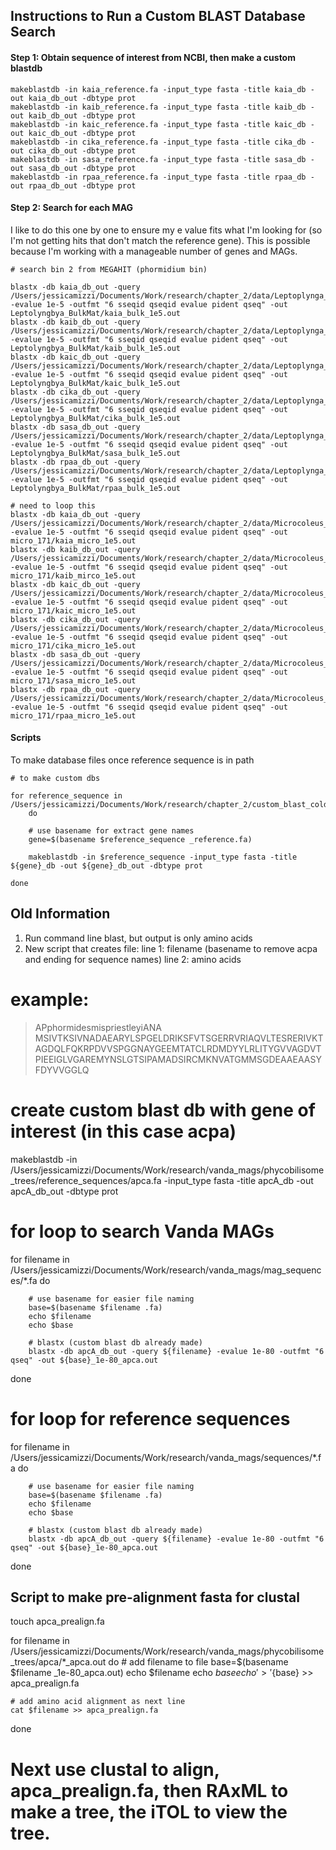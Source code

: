 
## Instructions to Run a Custom BLAST Database Search

#### Step 1: Obtain sequence of interest from NCBI, then make a custom blastdb

```
makeblastdb -in kaia_reference.fa -input_type fasta -title kaia_db -out kaia_db_out -dbtype prot
makeblastdb -in kaib_reference.fa -input_type fasta -title kaib_db -out kaib_db_out -dbtype prot
makeblastdb -in kaic_reference.fa -input_type fasta -title kaic_db -out kaic_db_out -dbtype prot
makeblastdb -in cika_reference.fa -input_type fasta -title cika_db -out cika_db_out -dbtype prot
makeblastdb -in sasa_reference.fa -input_type fasta -title sasa_db -out sasa_db_out -dbtype prot
makeblastdb -in rpaa_reference.fa -input_type fasta -title rpaa_db -out rpaa_db_out -dbtype prot
```

#### Step 2: Search for each MAG
I like to do this one by one to ensure my e value fits what I'm looking for (so I'm not getting hits that don't match the reference gene). This is possible because I'm working with a manageable number of genes and MAGs.

```
# search bin 2 from MEGAHIT (phormidium bin)

blastx -db kaia_db_out -query /Users/jessicamizzi/Documents/Work/research/chapter_2/data/Leptoplynga_BulkMat_35.fa -evalue 1e-5 -outfmt "6 sseqid qseqid evalue pident qseq" -out Leptolyngbya_BulkMat/kaia_bulk_1e5.out
blastx -db kaib_db_out -query /Users/jessicamizzi/Documents/Work/research/chapter_2/data/Leptoplynga_BulkMat_35.fa -evalue 1e-5 -outfmt "6 sseqid qseqid evalue pident qseq" -out Leptolyngbya_BulkMat/kaib_bulk_1e5.out
blastx -db kaic_db_out -query /Users/jessicamizzi/Documents/Work/research/chapter_2/data/Leptoplynga_BulkMat_35.fa -evalue 1e-5 -outfmt "6 sseqid qseqid evalue pident qseq" -out Leptolyngbya_BulkMat/kaic_bulk_1e5.out
blastx -db cika_db_out -query /Users/jessicamizzi/Documents/Work/research/chapter_2/data/Leptoplynga_BulkMat_35.fa -evalue 1e-5 -outfmt "6 sseqid qseqid evalue pident qseq" -out Leptolyngbya_BulkMat/cika_bulk_1e5.out
blastx -db sasa_db_out -query /Users/jessicamizzi/Documents/Work/research/chapter_2/data/Leptoplynga_BulkMat_35.fa -evalue 1e-5 -outfmt "6 sseqid qseqid evalue pident qseq" -out Leptolyngbya_BulkMat/sasa_bulk_1e5.out
blastx -db rpaa_db_out -query /Users/jessicamizzi/Documents/Work/research/chapter_2/data/Leptoplynga_BulkMat_35.fa -evalue 1e-5 -outfmt "6 sseqid qseqid evalue pident qseq" -out Leptolyngbya_BulkMat/rpaa_bulk_1e5.out

# need to loop this
blastx -db kaia_db_out -query /Users/jessicamizzi/Documents/Work/research/chapter_2/data/Microcoleus_MP8IB2_171.fa -evalue 1e-5 -outfmt "6 sseqid qseqid evalue pident qseq" -out micro_171/kaia_micro_1e5.out
blastx -db kaib_db_out -query /Users/jessicamizzi/Documents/Work/research/chapter_2/data/Microcoleus_MP8IB2_171.fa -evalue 1e-5 -outfmt "6 sseqid qseqid evalue pident qseq" -out micro_171/kaib_mirco_1e5.out
blastx -db kaic_db_out -query /Users/jessicamizzi/Documents/Work/research/chapter_2/data/Microcoleus_MP8IB2_171.fa -evalue 1e-5 -outfmt "6 sseqid qseqid evalue pident qseq" -out micro_171/kaic_micro_1e5.out
blastx -db cika_db_out -query /Users/jessicamizzi/Documents/Work/research/chapter_2/data/Microcoleus_MP8IB2_171.fa -evalue 1e-5 -outfmt "6 sseqid qseqid evalue pident qseq" -out micro_171/cika_micro_1e5.out
blastx -db sasa_db_out -query /Users/jessicamizzi/Documents/Work/research/chapter_2/data/Microcoleus_MP8IB2_171.fa -evalue 1e-5 -outfmt "6 sseqid qseqid evalue pident qseq" -out micro_171/sasa_micro_1e5.out
blastx -db rpaa_db_out -query /Users/jessicamizzi/Documents/Work/research/chapter_2/data/Microcoleus_MP8IB2_171.fa -evalue 1e-5 -outfmt "6 sseqid qseqid evalue pident qseq" -out micro_171/rpaa_micro_1e5.out
```

#### Scripts
To make database files once reference sequence is in path
```
# to make custom dbs

for reference_sequence in /Users/jessicamizzi/Documents/Work/research/chapter_2/custom_blast_cold_tolerance/*_reference.fa
    do

    # use basename for extract gene names
    gene=$(basename $reference_sequence _reference.fa)

    makeblastdb -in $reference_sequence -input_type fasta -title ${gene}_db -out ${gene}_db_out -dbtype prot

done
```

## Old Information

1. Run command line blast, but output is only amino acids
2. New script that creates file:
	line 1: filename (basename to remove acpa and ending for sequence names)
	line 2: amino acids

# example:
>APphormidesmispriestleyiANA
>MSIVTKSIVNADAEARYLSPGELDRIKSFVTSGERRVRIAQVLTESRERIVKTAGDQLFQKRPDVVSPGGNAYGEEMTATCLRDMDYYLRLITYGVVAGDVTPIEEIGLVGAREMYNSLGTSIPAMADSIRCMKNVATGMMSGDEAAEAASYFDYVVGGLQ


# create custom blast db with gene of interest (in this case acpa)

makeblastdb -in /Users/jessicamizzi/Documents/Work/research/vanda_mags/phycobilisome_trees/reference_sequences/apca.fa -input_type fasta -title apcA_db -out apcA_db_out -dbtype prot

# for loop to search Vanda MAGs

for filename in /Users/jessicamizzi/Documents/Work/research/vanda_mags/mag_sequences/*.fa
do

        # use basename for easier file naming
        base=$(basename $filename .fa)
        echo $filename
        echo $base

        # blastx (custom blast db already made)
        blastx -db apcA_db_out -query ${filename} -evalue 1e-80 -outfmt "6 qseq" -out ${base}_1e-80_apca.out

done

# for loop for reference sequences
for filename in /Users/jessicamizzi/Documents/Work/research/vanda_mags/sequences/*.fa
do

        # use basename for easier file naming
        base=$(basename $filename .fa)
        echo $filename
        echo $base

        # blastx (custom blast db already made)
        blastx -db apcA_db_out -query ${filename} -evalue 1e-80 -outfmt "6 qseq" -out ${base}_1e-80_apca.out

done

## Script to make pre-alignment fasta for clustal

touch apca_prealign.fa

for filename in /Users/jessicamizzi/Documents/Work/research/vanda_mags/phycobilisome_trees/apca/*_apca.out
do
	# add filename to file
	base=$(basename $filename _1e-80_apca.out)
	echo $filename
	echo $base
	echo '>'${base} >> apca_prealign.fa 
	
	# add amino acid alignment as next line
	cat $filename >> apca_prealign.fa 
	
done

# Next use clustal to align, apca_prealign.fa, then RAxML to make a tree, the iTOL to view the tree.
